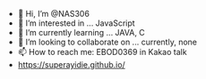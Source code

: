 - 👋 Hi, I’m @NAS306
- 👀 I’m interested in ... JavaScript
- 🌱 I’m currently learning ... JAVA, C
- 💞️ I’m looking to collaborate on ... currently, none
- 📫 How to reach me: EBOD0369 in Kakao talk
- https://superayidie.github.io/

<!---
NAS306/NAS306 is a ✨ special ✨ repository because its `README.md` (this file) appears on your GitHub profile.
You can click the Preview link to take a look at your changes.
--->
